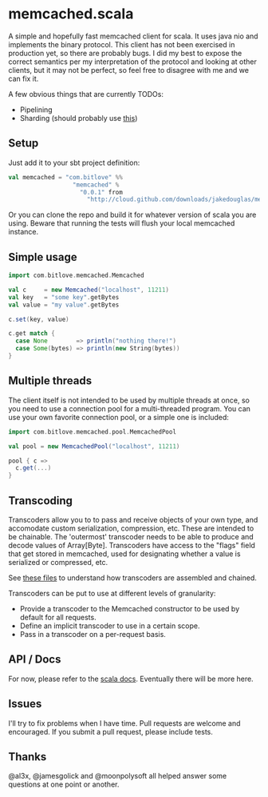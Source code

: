 memcached.scala
===============

A simple and hopefully fast memcached client for scala. It uses java nio
and implements the binary protocol. This client has not been exercised
in production yet, so there are probably bugs. I did my best to expose the
correct semantics per my interpretation of the protocol and looking at
other clients, but it may not be perfect, so feel free to disagree with
me and we can fix it.

A few obvious things that are currently TODOs:

* Pipelining
* Sharding (should probably use [this](https://github.com/twitter/util/tree/master/util-hashing))

Setup
-----

Just add it to your sbt project definition:

```scala
val memcached = "com.bitlove" %%
                  "memcached" %
                    "0.0.1" from
                      "http://cloud.github.com/downloads/jakedouglas/memcached.scala/memcached.scala_2.8.1-0.0.1.jar"
```

Or you can clone the repo and build it for whatever version of scala you
are using. Beware that running the tests will flush your local memcached
instance.

Simple usage
------------

```scala
import com.bitlove.memcached.Memcached

val c     = new Memcached("localhost", 11211)
val key   = "some key".getBytes
val value = "my value".getBytes

c.set(key, value)

c.get match {
  case None        => println("nothing there!")
  case Some(bytes) => println(new String(bytes))
}
```

Multiple threads
----------------

The client itself is not intended to be used by multiple threads at once,
so you need to use a connection pool for a multi-threaded program. You
can use your own favorite connection pool, or a simple one is included:

```scala
import com.bitlove.memcached.pool.MemcachedPool

val pool = new MemcachedPool("localhost", 11211)

pool { c =>
  c.get(...)
}
```

Transcoding
-----------

Transcoders allow you to to pass and receive objects of your own type,
and accomodate custom serialization, compression, etc. These are
intended to be chainable. The 'outermost' transcoder needs to be able to
produce and decode values of Array[Byte]. Transcoders have access to the
"flags" field that get stored in memcached, used for designating whether
a value is serialized or compressed, etc.

See [these files](https://github.com/jakedouglas/memcached.scala/tree/master/src/main/scala/transcoding) to understand how transcoders are assembled and chained.

Transcoders can be put to use at different levels of granularity:

* Provide a transcoder to the Memcached constructor to be used by default for all requests.
* Define an implicit transcoder to use in a certain scope.
* Pass in a transcoder on a per-request basis.

API / Docs
----------

For now, please refer to the [scala docs](http://jakedouglas.github.com/memcached.scala/com/bitlove/memcached/Memcached.html).
Eventually there will be more here.

Issues
------

I'll try to fix problems when I have time. Pull requests are welcome and
encouraged. If you submit a pull request, please include tests.

Thanks
------
@al3x, @jamesgolick and @moonpolysoft all helped answer some questions
at one point or another.
